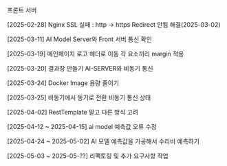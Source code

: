 프론트 서버

[2025-02-28]
Nginx SSL 실패 : http -> https Redirect 안됨
해결(2025-03-02)

[2025-03-11]
AI Model Server와 Front 서버 통신 확인

[2025-03-19]
메인페이지 로고 헤더로 이동
각 요소끼리 margin 적용

[2025-03-20]
결과창 만들기
AI-SERVER와 비동기 통신

[2025-03-24]
Docker Image 용량 줄이기

[2025-03-25]
비동기에서 동기로 전환
비동기 통신 상태

[2025-04-02]
RestTemplate 말고 다른 방식 고려

[2025-04-12 ~ 2025-04-15]
ai model 예측값 오류 수정

[2025-04-24 ~ 2025-05-02]
AI 모델 예측값을 가공해서 수리비 예측하기

[2025-05-03 ~ 2025-05-??]
리팩토링 및 추가 요구사항 작업
